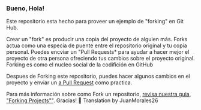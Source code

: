 ### Bueno, Hola!

Este repositorio esta hecho para proveer un ejemplo de "forking" en Git Hub.

Crear un "fork" es producir una copia del proyecto de alguien más. Forks actua como una especia de puente entre el repositorio original y tu copia personal. Puedes encviar un "Pull Requests* para ayudar a hacer mejor el proyecto de otra persona ofreciendo tus cambios sobre el proyecto original. Forking es como el nucleo social de la codifición en GitHub

Despues de Forking este repositorio, puedes hacer algunos cambios en el proyecto y enviar un [a Pull Request](https://github.com/octocat/Spoon-Knife/pulls) como practica.

Para más información sobre como Fork un repositorio, [revisa nuestra guia, "Forking Projects""](http://guides.github.com/overviews/forking/). Gracias! :sparkling_heart:
Translation by JuanMorales26
